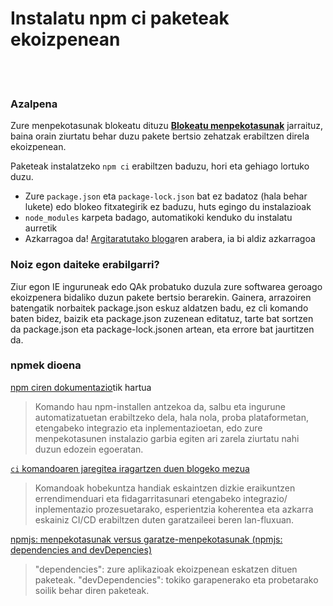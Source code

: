 # Instalatu npm ci paketeak ekoizpenean

<br/><br/>

### Azalpena

Zure menpekotasunak blokeatu dituzu [**Blokeatu menpekotasunak**](/sections/production/lockdependencies.basque.md) jarraituz, baina orain ziurtatu behar duzu pakete bertsio zehatzak erabiltzen direla ekoizpenean.

Paketeak instalatzeko `npm ci` erabiltzen baduzu, hori eta gehiago lortuko duzu.

- Zure `package.json` eta `package-lock.json` bat ez badatoz (hala behar lukete) edo blokeo fitxategirik ez baduzu, huts egingo du instalazioak
- `node_modules` karpeta badago, automatikoki kenduko du instalatu aurretik
- Azkarragoa da! [Argitaratutako bloga](https://blog.npmjs.org/post/171556855892/introducing-npm-ci-for-faster-more-reliable)ren arabera, ia bi aldiz azkarragoa

### Noiz egon daiteke erabilgarri?

Ziur egon IE inguruneak edo QAk probatuko duzula zure softwarea geroago ekoizpenera bidaliko duzun pakete bertsio berarekin.
Gainera, arrazoiren batengatik norbaitek package.json eskuz aldatzen badu, ez cli komando baten bidez, baizik eta package.json zuzenean editatuz, tarte bat sortzen da package.json eta package-lock.jsonen artean, eta errore bat jaurtitzen da.

### npmek dioena

[npm ciren dokumentazio](https://docs.npmjs.com/cli/ci.html)tik hartua

> Komando hau npm-installen antzekoa da, salbu eta ingurune automatizatuetan erabiltzeko dela, hala nola, proba plataformetan, etengabeko integrazio eta inplementazioetan, edo zure menpekotasunen instalazio garbia egiten ari zarela ziurtatu nahi duzun edozein egoeratan.

[`ci` komandoaren jaregitea iragartzen duen blogeko mezua](https://blog.npmjs.org/post/171556855892/introducing-npm-ci-for-faster-more-reliable)

> Komandoak hobekuntza handiak eskaintzen dizkie eraikuntzen errendimenduari eta fidagarritasunari etengabeko integrazio/ inplementazio prozesuetarako, esperientzia koherentea eta azkarra eskainiz CI/CD erabiltzen duten garatzaileei beren lan-fluxuan.

[npmjs: menpekotasunak versus garatze-menpekotasunak (npmjs: dependencies and devDepencies)](https://docs.npmjs.com/specifying-dependencies-and-devdependencies-in-a-package-json-file)

> "dependencies": zure aplikazioak ekoizpenean eskatzen dituen paketeak.
> "devDependencies": tokiko garapenerako eta probetarako soilik behar diren paketeak.

<br/><br/>

